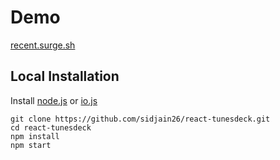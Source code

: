 # Demo
[recent.surge.sh](https://recent.surge.sh)

## Local Installation

Install [node.js](https://nodejs.org) or [io.js](https://iojs.org)
```
git clone https://github.com/sidjain26/react-tunesdeck.git
cd react-tunesdeck
npm install
npm start
```
